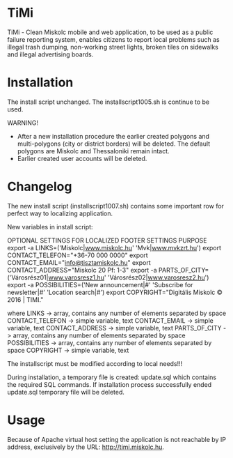 # TiMi
TiMi - Clean Miskolc mobile and web application, to be used as a public failure reporting system, enables citizens to report local problems such as illegal trash dumping, non-working street lights, broken tiles on sidewalks and illegal advertising boards.

# Installation
The install script unchanged. The installscript1005.sh is continue to be used.

WARNING!
- After a new installation procedure the earlier created polygons and multi-polygons (city or district borders) will be deleted. The default polygons are Miskolc and Thessaloniki remain intact.
- Earlier created user accounts will be deleted.

# Changelog
The new install script (installscript1007.sh) contains some important row for perfect way to localizing application.

New variables in install script:

OPTIONAL SETTINGS
FOR LOCALIZED FOOTER SETTINGS PURPOSE
export -a LINKS=('Miskolc|www.miskolc.hu' 'Mvk|www.mvkzrt.hu')
export CONTACT_TELEFON="+36-70 000 0000"
export CONTACT_EMAIL="info@tisztamiskolc.hu"
export CONTACT_ADDRESS="Miskolc 20 Pf: 1-3"
export -a PARTS_OF_CITY=('Városrész01|www.varosresz1.hu' 'Városrész02|www.varosresz2.hu')
export -a POSSIBILITIES=('New announcement|#' 'Subscribe for newsletter|#' 'Location search|#')
export COPYRIGHT="Digitális Miskolc © 2016 | TIMI."

where
LINKS -> array, contains any number of elements separated by space
CONTACT_TELEFON -> simple variable, text
CONTACT_EMAIL -> simple variable, text
CONTACT_ADDRESS -> simple variable, text
PARTS_OF_CITY -> array, contains any number of elements separated by space
POSSIBILITIES -> array, contains any number of elements separated by space
COPYRIGHT -> simple variable, text

The installscript must be modified according to local needs!!!

During installation, a temporary file is created: update.sql which contains the required SQL commands.
If installation process successfully ended update.sql temporary file will be deleted.

# Usage
Because of Apache virtual host setting the application is not reachable by IP address, exclusively by the URL: http://timi.miskolc.hu.

